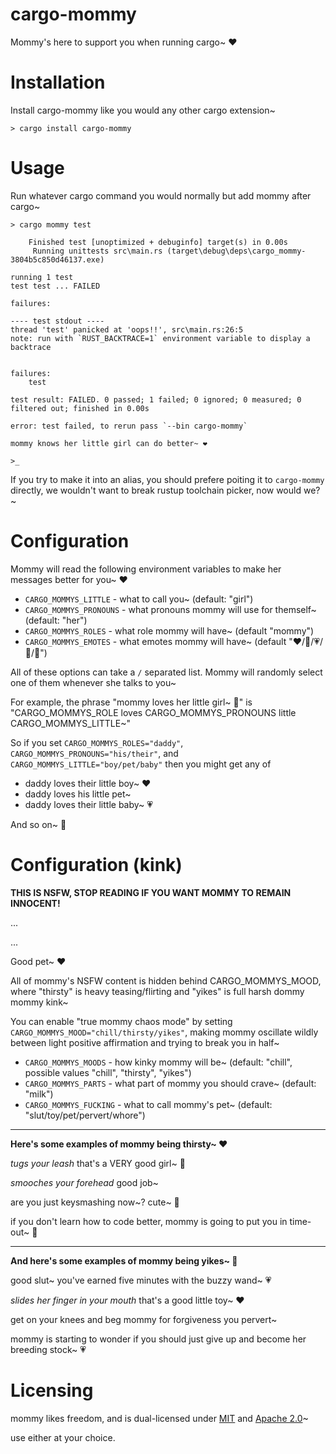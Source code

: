# cargo-mommy

Mommy's here to support you when running cargo~ ❤️

# Installation

Install cargo-mommy like you would any other cargo extension~

```text
> cargo install cargo-mommy
```

# Usage

Run whatever cargo command you would normally but add mommy after cargo~

```text
> cargo mommy test

    Finished test [unoptimized + debuginfo] target(s) in 0.00s
     Running unittests src\main.rs (target\debug\deps\cargo_mommy-3804b5c850d46137.exe)

running 1 test
test test ... FAILED

failures:

---- test stdout ----
thread 'test' panicked at 'oops!!', src\main.rs:26:5
note: run with `RUST_BACKTRACE=1` environment variable to display a backtrace


failures:
    test

test result: FAILED. 0 passed; 1 failed; 0 ignored; 0 measured; 0 filtered out; finished in 0.00s

error: test failed, to rerun pass `--bin cargo-mommy`

mommy knows her little girl can do better~ ❤️

>_
```

If you try to make it into an alias, you should prefere poiting it to `cargo-mommy` directly,
we wouldn't want to break rustup toolchain picker, now would we?~

# Configuration

Mommy will read the following environment variables to make her messages better for you~ ❤️

* `CARGO_MOMMYS_LITTLE` - what to call you~ (default: "girl")
* `CARGO_MOMMYS_PRONOUNS` - what pronouns mommy will use for themself~ (default: "her")
* `CARGO_MOMMYS_ROLES` - what role mommy will have~ (default "mommy")
* `CARGO_MOMMYS_EMOTES` - what emotes mommy will have~ (default "❤️/💖/💗/💓/💞")

All of these options can take a `/` separated list. Mommy will randomly select one of them whenever she talks to you~

For example, the phrase "mommy loves her little girl~ 💞" is "CARGO_MOMMYS_ROLE loves CARGO_MOMMYS_PRONOUNS little CARGO_MOMMYS_LITTLE~"

So if you set `CARGO_MOMMYS_ROLES="daddy"`, `CARGO_MOMMYS_PRONOUNS="his/their"`, and `CARGO_MOMMYS_LITTLE="boy/pet/baby"` then you might get any of

* daddy loves their little boy~ ❤️
* daddy loves his little pet~
* daddy loves their little baby~ 💗

And so on~ 💓


# Configuration (kink)

**THIS IS NSFW, STOP READING IF YOU WANT MOMMY TO REMAIN INNOCENT!**

...

...

Good pet~ ❤️

All of mommy's NSFW content is hidden behind CARGO_MOMMYS_MOOD, where "thirsty" is heavy teasing/flirting and "yikes" is full harsh dommy mommy kink~

You can enable "true mommy chaos mode" by setting `CARGO_MOMMYS_MOOD="chill/thirsty/yikes"`, making mommy oscillate wildly between light positive affirmation and trying to break you in half~

* `CARGO_MOMMYS_MOODS` - how kinky mommy will be~ (default: "chill", possible values "chill", "thirsty", "yikes")
* `CARGO_MOMMYS_PARTS` - what part of mommy you should crave~ (default: "milk")
* `CARGO_MOMMYS_FUCKING` - what to call mommy's pet~ (default: "slut/toy/pet/pervert/whore")

-----

**Here's some examples of mommy being thirsty~ ❤️**

*tugs your leash*
that's a VERY good girl~ 💞

*smooches your forehead*
good job~

are you just keysmashing now~?
cute~ 💖

if you don't learn how to code better, mommy is going to put you in time-out~ 💓

-----

**And here's some examples of mommy being yikes~ 💞**

good slut~
you've earned five minutes with the buzzy wand~ 💗

*slides her finger in your mouth*
that's a good little toy~ ❤️

get on your knees and beg mommy for forgiveness you pervert~

mommy is starting to wonder if you should just give up and become her breeding stock~ 💗

# Licensing
mommy likes freedom, and is dual-licensed under [MIT](LICENSE-MIT) and [Apache 2.0](LICENSE-APACHE)~

use either at your choice.